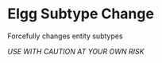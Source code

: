 Elgg Subtype Change
===================

Forcefully changes entity subtypes

*USE WITH CAUTION AT YOUR OWN RISK*